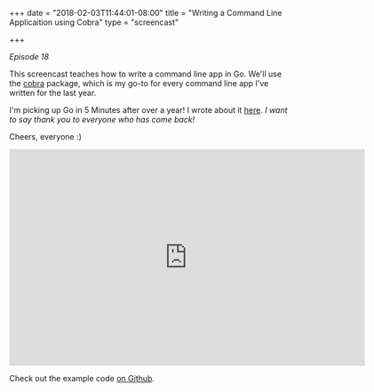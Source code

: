 +++
date = "2018-02-03T11:44:01-08:00"
title = "Writing a Command Line Applicaition using Cobra"
type = "screencast"

+++

_Episode 18_

This screencast teaches how to write a command line app in Go. We'll use the
[cobra](https://github.com/spf13/cobra) package, which is my go-to for every command line
app I've written for the last year.

<!--more-->

I'm picking up Go in 5 Minutes after over a year! I wrote about it 
[here](https://www.goin5minutes.com/blog/hiatus/). *I want to say thank you to everyone
who has come back!*

Cheers, everyone :)

<iframe
  class="ytplayer"
  type="text/html"
  width="640"
  height="390"
  src="https://www.youtube.com/embed/oeFrGpAjm8s?autoplay=0&origin=https://www.goin5minutes.com"
  frameborder="0"
></iframe>

Check out the example code [on Github](https://github.com/arschles/go-in-5-minutes/tree/master/episode18).
